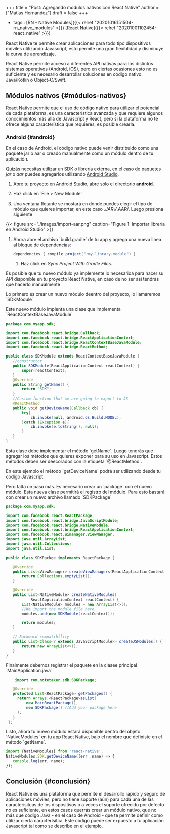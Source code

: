 +++
title = "Post: Agregando modulos nativos con React Native"
author = ["Matias Hernandez"]
draft = false
+++

-   tags:: [RN - Native Modules]({{< relref "20201016151504-rn_native_modules" >}}) [React Native]({{< relref "20201001102454-react_native" >}})

React Native te permite crear aplicaciones para todo tipo dispositivos móviles utilizando Javascript, esto permite una gran flexiblidad y disminuye la curva de aprendizaje.

React Native permite acceso a diferentes API nativas para los distintos sistemas operativos (Android, iOS), pero en ciertas ocasiones esto no es suficiente y es necesario desarrollar soluciones en código nativo: Java/Kotlin o Object-C/Swift.


## Módulos nativos {#módulos-nativos}

React Native permite que el uso de código nativo para utilizar el potencial de cada plataforma, es una característica avanzada y que requiere algunos conocimientos más allá de Javascript y React, pero si la plataforma no te ofrece alguna característica que requieres, es posible crearla.


### Android {#android}

En el caso de Android, el código nativo puede venir distribuido como una paquete jar o aar o creado manualmente como un módulo dentro de tu aplicación.

Quizás necesitas utilizar un SDK o librería externa, en el caso de paquetes _jar_ o _aar_ puedes agregarlos utilizando [Android Studio](<https://developer.android.com/studio>).

1.  Abre tu proyecto en Android Studio, abre sólo el directorio **android**.
2.  Haz click en \`File > New Module\`

3.  Una ventana flotante se mostará en donde puedes elegir el tipo de módulo que quieres importar, en este caso _.JAR\\/_.AAR/. Luego presiona siguiente

<a id="orgc99e31b"></a>

{{< figure src="./images/import-aar.png" caption="Figure 1: Importar librería en Android Studio" >}}

1.  Ahora abre el archivo \`build.gradle\` de tu app y agrega una nueva linea al bloque de dependencias:

    ```gradle
    dependencies { compile project(":my-library-module") }
    ```

    1.  Haz click en _Sync Project With Gradle Files_.

Es posible que tu nuevo módulo ya implemente lo necesarioa para hacer su API disponible en tu proyecto React Native, en caso de no ser así tendras que hacerlo manualmente

Lo primero es crear un nuevo módulo deentro del proyecto, lo llamaremos \`SDKModule\`

Este nuevo módulo implenta una clase que implementa \`ReactContextBaseJavaModule\`

```java
package com.myapp.sdk;

import com.facebook.react.bridge.Callback;
import com.facebook.react.bridge.ReactApplicationContext;
import com.facebook.react.bridge.ReactContextBaseJavaModule;
import com.facebook.react.bridge.ReactMethod;

public class SDKModule extends ReactContextBaseJavaModule {
   //constructor
   public SDKModule(ReactApplicationContext reactContext) {
       super(reactContext);
   }
   @Override
   public String getName() {
       return "SDK";
   }
   //Custom function that we are going to export to JS
   @ReactMethod
   public void getDeviceName(Callback cb) {
       try{
           cb.invoke(null, android.os.Build.MODEL);
       }catch (Exception e){
           cb.invoke(e.toString(), null);
       }
   }
}
```

Esta clase debe implementar el método \`getName\`. Luego tendrás que agregar los métodos que quieres exponer para su uso en Javascript. Estos métodos deben ser deecorados con la etiqueta \`@ReactMethod\`.

En este ejemplo el método \`getDeviceName\` podrá ser utilizando desde tu código Javascript.

Pero falta un paso más. Es necesario crear un \`package\` con el nuevo módulo. Esta nueva clase permitirá el registro del módulo. Para esto bastará con crear un nuevo archivo llamado \`SDKPackage\`

```java
package com.myapp.sdk;

import com.facebook.react.ReactPackage;
import com.facebook.react.bridge.JavaScriptModule;
import com.facebook.react.bridge.NativeModule;
import com.facebook.react.bridge.ReactApplicationContext;
import com.facebook.react.uimanager.ViewManager;
import java.util.ArrayList;
import java.util.Collections;
import java.util.List;

public class SDKPackge implements ReactPackage {

   @Override
   public List<ViewManager> createViewManagers(ReactApplicationContext reactContext) {
       return Collections.emptyList();
   }

   @Override
   public List<NativeModule> createNativeModules(
           ReactApplicationContext reactContext) {
       List<NativeModule> modules = new ArrayList<>();
       //We import the module file here
       modules.add(new SDKModule(reactContext));

       return modules;
   }

   // Backward compatibility
   public List<Class<? extends JavaScriptModule>> createJSModules() {
       return new ArrayList<>();
   }
}
```

Finalmente debemos registrar el paquete en la clasee principal \`MainApplication.java\`

```java
    import com.notetaker.sdk.SDKPackage;

   @Override
   protected List<ReactPackage> getPackages() {
     return Arrays.<ReactPackage>asList(
         new MainReactPackage(),
         new SDKPackage() //Add your package here
     );
   }
 };
```

Listo, ahora tu nuevo módulo estará disponible dentro del objeto \`NativeModules\` en tu app React Native, bajo el nombre que definiste en el método \`getName\`.

```javascript
import {NativeModules} from 'react-native';
NativeModules.SDK.getDeviceName((err ,name) => {
   console.log(err, name);
});
```


## Conclusión {#conclusión}

React Native es una plataforma que permite el desarrollo rápido y seguro de aplicaciones móviles, pero no tiene soporte (aún) para cada una de las caracterísitcas de los dispositivos o a veces el soporte ofrecido por defecto no es suficiente, en estos casos querrás crear un módulo nativo, que no más que código Java - en el caso de Android -  que te permite definir como utilizar cierta caracterísitca.
Este código puede ser expuesto a tu aplicación Javascript tal como se describe en el ejemplo.
